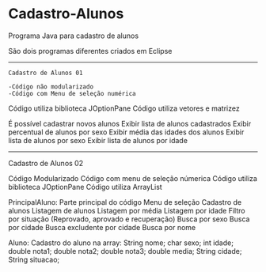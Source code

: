 # Cadastro-Alunos
Programa Java para cadastro de alunos

São dois programas diferentes criados em Eclipse

-----------------------------------------------------------  

	Cadastro de Alunos 01

  	-Código não modularizado
 	-Código com Menu de seleção numérica
  Código utiliza biblioteca JOptionPane
  Código utiliza vetores e matrizez
  
  É possível cadastrar novos alunos
  Exibir lista de alunos cadastrados
  Exibir percentual de alunos por sexo
  Exibir média das idades dos alunos
  Exibir lista de alunos por sexo
  Exibir lista de alunos por idade
  
-----------------------------------------------------------  
  
Cadastro de Alunos 02

  Código Modularizado
  Código com menu de seleção númerica
  Código utiliza biblioteca JOptionPane
  Código utiliza ArrayList
  
  PrincipalAluno:
    Parte principal do código
    Menu de seleção
    Cadastro de alunos
    Listagem de alunos
    Listagem por média
    Listagem por idade
    Filtro por situação (Reprovado, aprovado e recuperação)
    Busca por sexo
    Busca por cidade
    Busca excludente por cidade
    Busca por nome
   
   Aluno:
    Cadastro do aluno na array:
      	String nome;
	      char sexo;
	      int idade;
	      double nota1;
	      double nota2;
	      double nota3;
      	double media;
      	String cidade;
      	String situacao;
